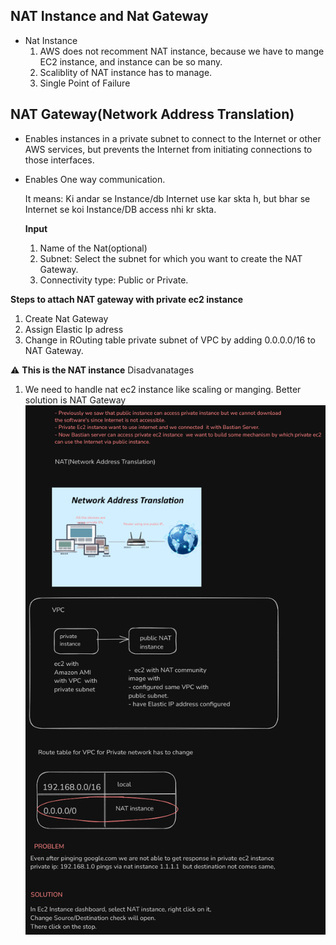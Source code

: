 ## NAT Instance and Nat Gateway
- Nat Instance
  1. AWS does not recomment NAT instance, because we have to mange EC2 instance, and instance can be so many.
  2. Scaliblity of NAT instance has to manage.
  3. Single Point of Failure

## NAT Gateway(Network Address Translation)

- Enables instances in a private subnet to connect to the Internet or other AWS services, but prevents the Internet from initiating connections to those interfaces.
- Enables One way communication.

  It means: Ki andar se Instance/db Internet use kar skta h, but bhar se Internet se koi Instance/DB access nhi kr skta.

  **Input**

  1. Name of the Nat(optional)
  2. Subnet: Select the subnet for which you want to create the NAT Gateway.
  3. Connectivity type: Public or Private.


**Steps to attach NAT gateway with private ec2 instance**
1. Create Nat Gateway
2. Assign Elastic Ip adress
3. Change in ROuting table private subnet of VPC by adding 0.0.0.0/16 to NAT Gateway.


⚠️ **This is the NAT instance**
Disadvanatages
1.  We need to handle nat ec2 instance like scaling or manging.
Better solution is NAT Gateway
![alt text](2.nat.png)

